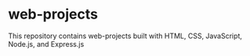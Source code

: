 # web-projects
This repository contains web-projects built with HTML, CSS, JavaScript, Node.js, and Express.js
